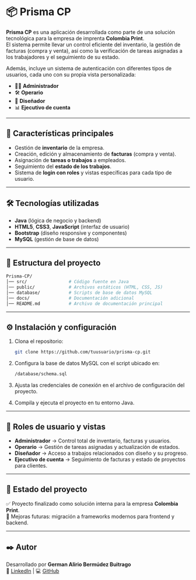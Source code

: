 # 📦 Prisma CP

**Prisma CP** es una aplicación desarrollada como parte de una solución tecnológica para la empresa de imprenta **Colombia Print**.  
El sistema permite llevar un control eficiente del inventario, la gestión de facturas (compra y venta), así como la verificación de tareas asignadas a los trabajadores y el seguimiento de su estado.  

Además, incluye un sistema de autenticación con diferentes tipos de usuarios, cada uno con su propia vista personalizada:

- 👨‍💼 **Administrador**  
- 🛠️ **Operario**  
- 🎨 **Diseñador**  
- 📊 **Ejecutivo de cuenta**

---

## 🚀 Características principales

- Gestión de **inventario** de la empresa.  
- Creación, edición y almacenamiento de **facturas** (compra y venta).  
- Asignación de **tareas o trabajos** a empleados.  
- Seguimiento del **estado de los trabajos**.  
- Sistema de **login con roles** y vistas específicas para cada tipo de usuario.  

---

## 🛠️ Tecnologías utilizadas

- **Java** (lógica de negocio y backend)  
- **HTML5**, **CSS3**, **JavaScript** (interfaz de usuario)  
- **Bootstrap** (diseño responsive y componentes)  
- **MySQL** (gestión de base de datos)  

---

## 📂 Estructura del proyecto

```bash
Prisma-CP/
│── src/                # Código fuente en Java
│── public/             # Archivos estáticos (HTML, CSS, JS)
│── database/           # Scripts de base de datos MySQL
│── docs/               # Documentación adicional
│── README.md           # Archivo de documentación principal
```

---

## ⚙️ Instalación y configuración

1. Clona el repositorio:
   ```bash
   git clone https://github.com/tuusuario/prisma-cp.git
   ```

2. Configura la base de datos MySQL con el script ubicado en:
   ```bash
   /database/schema.sql
   ```

3. Ajusta las credenciales de conexión en el archivo de configuración del proyecto.

4. Compila y ejecuta el proyecto en tu entorno Java.

---

## 👥 Roles de usuario y vistas

- **Administrador** → Control total de inventario, facturas y usuarios.  
- **Operario** → Gestión de tareas asignadas y actualización de estados.  
- **Diseñador** → Acceso a trabajos relacionados con diseño y su progreso.  
- **Ejecutivo de cuenta** → Seguimiento de facturas y estado de proyectos para clientes.  

---

## 📌 Estado del proyecto

✅ Proyecto finalizado como solución interna para la empresa **Colombia Print**.  
🔧 Mejoras futuras: migración a frameworks modernos para frontend y backend.

---

## ✒️ Autor

Desarrollado por **German Alirio Bermúdez Buitrago**  
💼 [LinkedIn](https://www.linkedin.com/) | 💻 [GitHub](https://github.com/)
